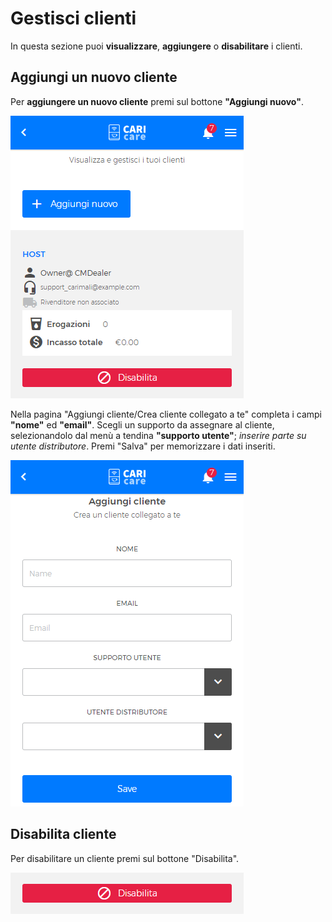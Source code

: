 # Gestisci clienti

In questa sezione puoi **visualizzare**, **aggiungere** o **disabilitare** i clienti.

## Aggiungi un nuovo cliente

Per **aggiungere un nuovo cliente** premi sul bottone **"Aggiungi nuovo"**. 

<kbd>![Nuovo cliente](_images/customers-01.png)</kbd>

Nella pagina "Aggiungi cliente/Crea cliente collegato a te" completa i campi **"nome"** ed **"email"**. Scegli un supporto da assegnare al cliente, selezionandolo dal menù a tendina **"supporto utente"**; *inserire parte su utente distributore*. 
Premi "Salva" per memorizzare i dati inseriti.

<kbd>![Campi Nuovo Cliente](_images/customers-03-new.png)</kbd>


## Disabilita cliente

Per disabilitare un cliente premi sul bottone "Disabilita".

<kbd>![Policy](_images/customers-disabilita.png)</kbd>









